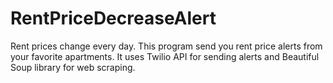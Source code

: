# RentPriceDecreaseAlert
Rent prices change every day. This program send you rent price alerts from your favorite apartments. It uses Twilio API for sending alerts and Beautiful Soup library for web scraping. 
